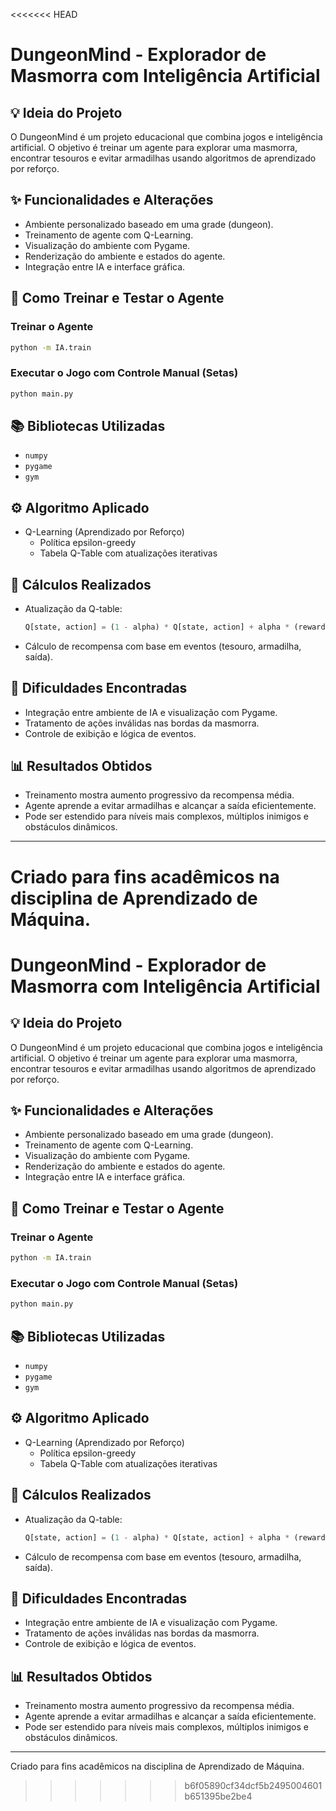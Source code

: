 <<<<<<< HEAD

# DungeonMind - Explorador de Masmorra com Inteligência Artificial

## 💡 Ideia do Projeto

O DungeonMind é um projeto educacional que combina jogos e inteligência artificial. O objetivo é treinar um agente para explorar uma masmorra, encontrar tesouros e evitar armadilhas usando algoritmos de aprendizado por reforço.

## ✨ Funcionalidades e Alterações

- Ambiente personalizado baseado em uma grade (dungeon).
- Treinamento de agente com Q-Learning.
- Visualização do ambiente com Pygame.
- Renderização do ambiente e estados do agente.
- Integração entre IA e interface gráfica.

## 🧠 Como Treinar e Testar o Agente

### Treinar o Agente

```bash
python -m IA.train
```

### Executar o Jogo com Controle Manual (Setas)

```bash
python main.py
```

## 📚 Bibliotecas Utilizadas

- `numpy`
- `pygame`
- `gym`

## ⚙️ Algoritmo Aplicado

- Q-Learning (Aprendizado por Reforço)
  - Política epsilon-greedy
  - Tabela Q-Table com atualizações iterativas

## 📐 Cálculos Realizados

- Atualização da Q-table:
  ```python
  Q[state, action] = (1 - alpha) * Q[state, action] + alpha * (reward + gamma * np.max(Q[new_state]))
  ```
- Cálculo de recompensa com base em eventos (tesouro, armadilha, saída).

## 🚧 Dificuldades Encontradas

- Integração entre ambiente de IA e visualização com Pygame.
- Tratamento de ações inválidas nas bordas da masmorra.
- Controle de exibição e lógica de eventos.

## 📊 Resultados Obtidos

- Treinamento mostra aumento progressivo da recompensa média.
- Agente aprende a evitar armadilhas e alcançar a saída eficientemente.
- Pode ser estendido para níveis mais complexos, múltiplos inimigos e obstáculos dinâmicos.

---

Criado para fins acadêmicos na disciplina de Aprendizado de Máquina.
=======

# DungeonMind - Explorador de Masmorra com Inteligência Artificial

## 💡 Ideia do Projeto

O DungeonMind é um projeto educacional que combina jogos e inteligência artificial. O objetivo é treinar um agente para explorar uma masmorra, encontrar tesouros e evitar armadilhas usando algoritmos de aprendizado por reforço.

## ✨ Funcionalidades e Alterações

- Ambiente personalizado baseado em uma grade (dungeon).
- Treinamento de agente com Q-Learning.
- Visualização do ambiente com Pygame.
- Renderização do ambiente e estados do agente.
- Integração entre IA e interface gráfica.

## 🧠 Como Treinar e Testar o Agente

### Treinar o Agente

```bash
python -m IA.train
```

### Executar o Jogo com Controle Manual (Setas)

```bash
python main.py
```

## 📚 Bibliotecas Utilizadas

- `numpy`
- `pygame`
- `gym`

## ⚙️ Algoritmo Aplicado

- Q-Learning (Aprendizado por Reforço)
  - Política epsilon-greedy
  - Tabela Q-Table com atualizações iterativas

## 📐 Cálculos Realizados

- Atualização da Q-table:
  ```python
  Q[state, action] = (1 - alpha) * Q[state, action] + alpha * (reward + gamma * np.max(Q[new_state]))
  ```
- Cálculo de recompensa com base em eventos (tesouro, armadilha, saída).

## 🚧 Dificuldades Encontradas

- Integração entre ambiente de IA e visualização com Pygame.
- Tratamento de ações inválidas nas bordas da masmorra.
- Controle de exibição e lógica de eventos.

## 📊 Resultados Obtidos

- Treinamento mostra aumento progressivo da recompensa média.
- Agente aprende a evitar armadilhas e alcançar a saída eficientemente.
- Pode ser estendido para níveis mais complexos, múltiplos inimigos e obstáculos dinâmicos.

---

Criado para fins acadêmicos na disciplina de Aprendizado de Máquina.
>>>>>>> b6f05890cf34dcf5b2495004601b651395be2be4
